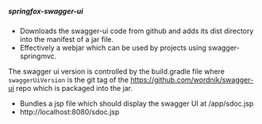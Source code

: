 ##### springfox-swagger-ui

- Downloads the swagger-ui code from github and adds its dist directory into the manifest of a jar file.
- Effectively a webjar which can be used by projects using swagger-springmvc.

The swagger ui version is controlled by the build.gradle file where `swaggerUiVersion` is the git tag of the
https://github.com/wordnik/swagger-ui repo which is packaged into the jar.
 
- Bundles a jsp file which should display the swagger UI at <host>/app/sdoc.jsp
- http://localhost:8080/sdoc.jsp
  